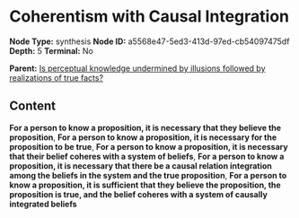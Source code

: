 # Coherentism with Causal Integration

**Node Type:** synthesis
**Node ID:** a5568e47-5ed3-413d-97ed-cb54097475df
**Depth:** 5
**Terminal:** No

**Parent:** [Is perceptual knowledge undermined by illusions followed by realizations of true facts?](is-perceptual-knowledge-undermined-by-illusions-followed-by-realizations-of-true-facts-antithesis-2f163b4d-c4d8-4b68-9f13-12425dd9c273.md)

## Content

**For a person to know a proposition, it is necessary that they believe the proposition**, **For a person to know a proposition, it is necessary for the proposition to be true**, **For a person to know a proposition, it is necessary that their belief coheres with a system of beliefs**, **For a person to know a proposition, it is necessary that there be a causal relation integration among the beliefs in the system and the true proposition**, **For a person to know a proposition, it is sufficient that they believe the proposition, the proposition is true, and the belief coheres with a system of causally integrated beliefs**
